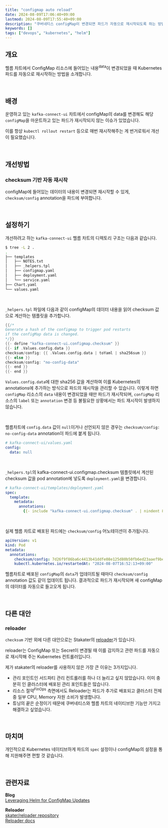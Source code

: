 ```yaml
---
title: "configmap auto reload"
date: 2024-08-09T17:06:40+09:00
lastmod: 2024-08-09T17:55:40+09:00
description: "쿠버네티스 configMap이 변경되면 파드가 자동으로 재시작되도록 하는 방법"
keywords: []
tags: ["devops", "kubernetes", "helm"]
---
```


## 개요

헬름 차트에서 ConfigMap 리소스에 들어있는 내용<sup>data</sup>이 변경되었을 때 Kubernetes 파드를 자동으로 재시작하는 방법을 소개합니다.

&nbsp;

## 배경

운영하고 있는 `kafka-connect-ui` 차트에서 configMap의 data를 변경해도 해당 `configMap`을 마운트하고 있는 파드가 재시작되지 않는 이슈가 있었습니다.

이를 항상 `kubectl rollout restart` 등으로 매번 재시작해주는 게 번거로워서 개선이 필요했습니다.

&nbsp;

## 개선방법

### checksum 기반 자동 재시작

configMap에 들어있는 데이터의 내용이 변경되면 재시작할 수 있게, `checksum/config` annotation을 파드에 부여합니다.

&nbsp;

## 설정하기

개선하려고 하는 `kafka-connect-ui` 헬름 차트의 디렉토리 구조는 다음과 같습니다.

```bash
$ tree -L 2 .
.
├── templates
│   ├── NOTES.txt
│   ├── _helpers.tpl
│   ├── configmap.yaml
│   ├── deployment.yaml
│   └── service.yaml
├── Chart.yaml
└── values.yaml
```

&nbsp;

`_helpers.tpl` 파일에 다음과 같이 configMap의 데이터 내용을 읽어 checksum 값으로 계산하는 템플릿을 추가합니다.

```go
{{/*
Generate a hash of the configmap to trigger pod restarts
if the configMap data is changed.
*/}}
{{- define "kafka-connect-ui.configmap.checksum" }}
{{- if .Values.config.data }}
checksum/config: {{ .Values.config.data | toYaml | sha256sum }}
{{- else }}
checksum/config: "no-config-data"
{{- end }}
{{- end }}
```

`Values.config.data`에 대한 sha256 값을 계산하여 이를 Kubernetes의 annotations에 추가하는 방식으로 파드의 재시작을 관리할 수 있습니다. 이렇게 하면 `configMap` 리소스의 `data` 내용이 변경되었을 때만 파드가 재시작되며, `configMap` 리소스의 `label` 또는 `annotation` 변경 등 불필요한 상황에서는 파드 재시작이 발생하지 않습니다.

&nbsp;

헬름차트에 `config.data` 값이 `null`이거나 선언되지 않은 경우는 `checksum/config: no-config-data` annotation이 파드에 붙게 됩니다.

```yaml
# kafka-connect-ui/values.yaml
config:
  data: null
```

&nbsp;

`_helpers.tpl`의 kafka-connect-ui.configmap.checksum 템플릿에서 계산된 checksum 값을 pod annotation에 넣도록 `deployment.yaml`을 변경합니다.

```yaml
# kafka-connect-ui/templates/deployment.yaml
spec:
  template:
    metadata:
      annotations:
        {{- include "kafka-connect-ui.configmap.checksum" . | nindent 8 }}
```

&nbsp;

실제 헬름 차트로 배포된 파드에는 `checksum/config` 어노테이션이 추가됩니다.

```yaml
apiVersion: v1
kind: Pod
metadata:
  annotations:
    checksum/config: 7d26f9f86ba6c4413b41ddfe08e125d80b50fb6ed23aaef9be557af2dd972a32
    kubectl.kubernetes.io/restartedAt: "2024-08-07T16:52:13+09:00"
```

헬름차트로 배포된 `configMap`의 `data`가 업데이트될 때마다 `checksum/config` annotation 값도 같이 업데이트 됩니다. 결과적으로 파드가 재시작되며 새 configMap의 데이터를 자동으로 들고오게 됩니다.

&nbsp;

## 다른 대안

### reloader

`checksum` 기반 외에 다른 대안으로는 Stakater의 [reloader](https://github.com/stakater/Reloader)가 있습니다.

reloader는 ConfigMap 또는 Secret이 변경될 때 이를 감지하고 관련 파드를 자동으로 재시작해 주는 Kubernetes 컨트롤러입니다.

제가 stakater의 reloader를 사용하지 않은 가장 큰 이유는 3가지입니다.

- 관리 포인트인 서드파티 관리 컨트롤러를 하나 더 늘리고 싶지 않았습니다. 이미 충분히 인 클러스터에 배포된 관리 포인트들은 많습니다.
- 리소스 절약<sup>FinOps</sup> 측면에서도 Reloader는 파드가 추가로 배포되고 클러스터 전체 중 일부 CPU, Memory 자원 소비가 발생합니다.
- 튜닝의 끝은 순정이기 때문에 쿠버네티스와 헬름 차트의 네이티브한 기능만 가지고 해결하고 싶었습니다.

&nbsp;

## 마치며

개인적으로 Kubernetes 네이티브하게 파드의 `spec` 설정이나 configMap의 설정을 통해 지원해주면 편할 것 같습니다.

&nbsp;

## 관련자료

**Blog**  
[Leveraging Helm for ConfigMap Updates](https://www.baeldung.com/ops/kubernetes-restart-configmap-updates#3-leveraging-helm-for-configmap-updates)

**Reloader**  
[skater/reloader repository](https://github.com/stakater/Reloader)  
[Reloader docs](https://docs.stakater.com/reloader/)
